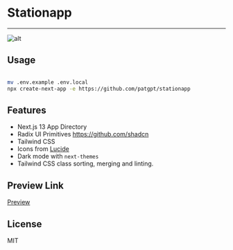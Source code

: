 # Stationapp 
----------
![alt](/public/logo.png) 


## Usage

```bash

mv .env.example .env.local
npx create-next-app -e https://github.com/patgpt/stationapp
```

## Features

- Next.js 13 App Directory
- Radix UI Primitives https://github.com/shadcn
- Tailwind CSS
- Icons from [Lucide](https://lucide.dev)
- Dark mode with `next-themes`
- Tailwind CSS class sorting, merging and linting.



## Preview Link 

[Preview](https://stationapp-channel42.vercel.app)

## License
MIT 
